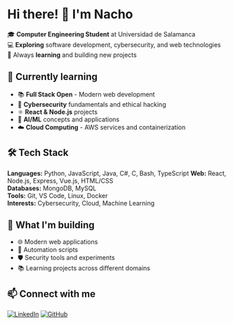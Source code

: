 # Hi there! 👋 I'm Nacho

🎓 **Computer Engineering Student** at Universidad de Salamanca  
💻 **Exploring** software development, cybersecurity, and web technologies  
🌱 Always **learning** and building new projects

## 🚀 Currently learning
- 📚 **Full Stack Open** - Modern web development
- 🔐 **Cybersecurity** fundamentals and ethical hacking
- ⚛️ **React & Node.js** projects
- 🤖 **AI/ML** concepts and applications
- ☁️ **Cloud Computing** - AWS services and containerization

## 🛠️ Tech Stack
**Languages:** Python, JavaScript, Java, C#, C, Bash, TypeScript
**Web:** React, Node.js, Express, Vue.js, HTML/CSS  
**Databases:** MongoDB, MySQL  
**Tools:** Git, VS Code, Linux, Docker  
**Interests:** Cybersecurity, Cloud, Machine Learning

## 🎯 What I'm building
- 🌐 Modern web applications
- 🔧 Automation scripts  
- 🛡️ Security tools and experiments
- 📚 Learning projects across different domains

## 📫 Connect with me
[![LinkedIn](https://img.shields.io/badge/LinkedIn-0077B5?style=for-the-badge&logo=linkedin&logoColor=white)](https://www.linkedin.com/in/ignacio-garcía-benito-16119232b)
[![GitHub](https://img.shields.io/badge/GitHub-100000?style=for-the-badge&logo=github&logoColor=white)](https://github.com/nachogb27)
